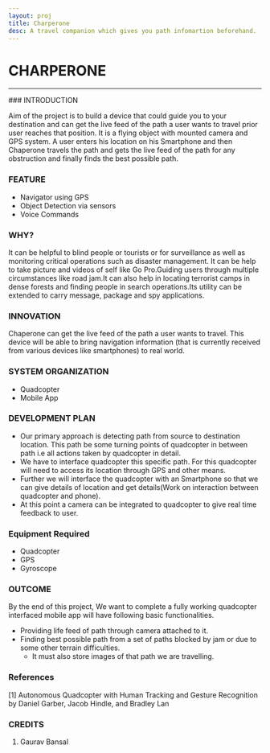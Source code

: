```yaml
---
layout: proj
title: Charperone
desc: A travel companion which gives you path infomartion beforehand.
---
```


# CHARPERONE

<hr>
### INTRODUCTION

Aim of the project is to build a device that could guide you to your destination and can get the live feed of the path a user wants to travel prior user reaches that position. It is a flying object with mounted camera and GPS system. A user enters his location on his Smartphone and then Chaperone travels the path and gets the live feed of the path for any obstruction and finally finds the best possible path.

### FEATURE
* Navigator using GPS
* Object Detection via sensors
* Voice Commands

### WHY?

It can be helpful to blind people or tourists or for surveillance as well as monitoring critical operations such as disaster management. It can be help to take picture and videos of self like Go Pro.Guiding users through multiple circumstances like road jam.It can also help in locating terrorist camps in dense forests and finding people in search operations.Its utility can be extended to carry message, package and spy applications.

### INNOVATION

Chaperone can get the live feed of the path a user wants to travel. This device will be able to bring navigation information (that is currently received from various devices like smartphones) to real world.

### SYSTEM ORGANIZATION

* Quadcopter
* Mobile App

### DEVELOPMENT PLAN

* Our primary approach is detecting path from source to destination location. This path be some turning points of quadcopter in between path i.e all actions taken by quadcopter in detail.
* We have to interface quadcopter this specific path. For this quadcopter will need to access its location through GPS and other means.
* Further we will interface the quadcopter with an Smartphone so that we can give details of location and get details(Work on interaction between quadcopter and phone).
* At this point a camera can be integrated to quadcopter to give real time feedback to user.

### Equipment Required

* Quadcopter
* GPS
* Gyroscope

### OUTCOME

By the end of this project, We want to complete a fully working quadcopter interfaced mobile app will have following basic functionalities.

* Providing life feed of path through camera attached to it.
* Finding best possible path from a set of paths blocked by jam or due to some other terrain difficulties.
    * It must also store images of that path we are travelling.

### References

[1] Autonomous Quadcopter with Human Tracking and Gesture Recognition by Daniel Garber, Jacob Hindle, and Bradley Lan

### CREDITS

1. Gaurav Bansal
